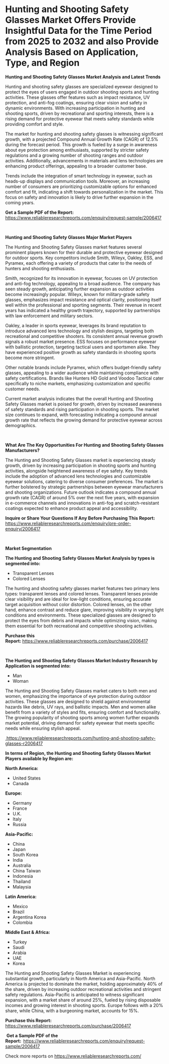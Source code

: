 <p><h1>Hunting and Shooting Safety Glasses Market Offers Provide Insightful Data for the Time Period from 2025 to 2032 and also Provide Analysis Based on Application, Type, and Region</h1></p><p><strong>Hunting and Shooting Safety Glasses Market Analysis and Latest Trends</strong></p>
<p><p>Hunting and shooting safety glasses are specialized eyewear designed to protect the eyes of users engaged in outdoor shooting sports and hunting activities. These glasses offer features such as impact resistance, UV protection, and anti-fog coatings, ensuring clear vision and safety in dynamic environments. With increasing participation in hunting and shooting sports, driven by recreational and sporting interests, there is a rising demand for protective eyewear that meets safety standards while providing comfort and style.</p><p>The market for hunting and shooting safety glasses is witnessing significant growth, with a projected Compound Annual Growth Rate (CAGR) of 12.5% during the forecast period. This growth is fueled by a surge in awareness about eye protection among enthusiasts, supported by stricter safety regulations and a growing number of shooting ranges and outdoor activities. Additionally, advancements in materials and lens technologies are enhancing product offerings, appealing to a broader customer base.</p><p>Trends include the integration of smart technology in eyewear, such as heads-up displays and communication tools. Moreover, an increasing number of consumers are prioritizing customizable options for enhanced comfort and fit, indicating a shift towards personalization in the market. This focus on safety and innovation is likely to drive further expansion in the coming years.</p></p>
<p><strong>Get a Sample PDF of the Report:&nbsp;</strong> <a href="https://www.reliableresearchreports.com/enquiry/request-sample/2006417?utm_campaign=3084&utm_medium=2&utm_source=Github&utm_content=ia&utm_term=06042025&utm_id=hunting-and-shooting-safety-glasses">https://www.reliableresearchreports.com/enquiry/request-sample/2006417</a></p>
<p>&nbsp;</p>
<p><strong>Hunting and Shooting Safety Glasses Major Market Players</strong></p>
<p><p>The Hunting and Shooting Safety Glasses market features several prominent players known for their durable and protective eyewear designed for outdoor sports. Key competitors include Smith, Wileyx, Oakley, ESS, and Pyramex, each offering a variety of products that cater to the needs of hunters and shooting enthusiasts.</p><p>Smith, recognized for its innovation in eyewear, focuses on UV protection and anti-fog technology, appealing to a broad audience. The company has seen steady growth, anticipating further expansion as outdoor activities become increasingly popular. Wileyx, known for military-grade safety glasses, emphasizes impact resistance and optical clarity, positioning itself well within the professional and sporting segments. Their revenue in recent years has indicated a healthy growth trajectory, supported by partnerships with law enforcement and military sectors.</p><p>Oakley, a leader in sports eyewear, leverages its brand reputation to introduce advanced lens technology and stylish designs, targeting both recreational and competitive shooters. Its consistent annual revenue growth signals a robust market presence. ESS focuses on performance eyewear with ballistic protection, targeting tactical users and sportsmen alike. They have experienced positive growth as safety standards in shooting sports become more stringent.</p><p>Other notable brands include Pyramex, which offers budget-friendly safety glasses, appealing to a wider audience while maintaining compliance with safety certifications. Brands like Hunters HD Gold and Voodoo Tactical cater specifically to niche markets, emphasizing customization and specific customer needs. </p><p>Current market analysis indicates that the overall Hunting and Shooting Safety Glasses market is poised for growth, driven by increased awareness of safety standards and rising participation in shooting sports. The market size continues to expand, with forecasting indicating a compound annual growth rate that reflects the growing demand for protective eyewear across demographics.</p></p>
<p>&nbsp;</p>
<p><strong>What Are The Key Opportunities For Hunting and Shooting Safety Glasses Manufacturers?</strong></p>
<p><p>The Hunting and Shooting Safety Glasses market is experiencing steady growth, driven by increasing participation in shooting sports and hunting activities, alongside heightened awareness of eye safety. Key trends include the adoption of advanced lens technologies and customizable eyewear solutions, catering to diverse consumer preferences. The market is further bolstered by strategic partnerships between eyewear manufacturers and shooting organizations. Future outlook indicates a compound annual growth rate (CAGR) of around 5% over the next five years, with expansion in e-commerce channels and innovations in anti-fog and scratch-resistant coatings expected to enhance product appeal and accessibility.</p></p>
<p><strong>Inquire or Share Your Questions If Any Before Purchasing This Report:</strong> <a href="https://www.reliableresearchreports.com/enquiry/pre-order-enquiry/2006417?utm_campaign=3084&utm_medium=2&utm_source=Github&utm_content=ia&utm_term=06042025&utm_id=hunting-and-shooting-safety-glasses">https://www.reliableresearchreports.com/enquiry/pre-order-enquiry/2006417</a></p>
<p>&nbsp;</p>
<p><strong>Market Segmentation</strong></p>
<p><strong>The Hunting and Shooting Safety Glasses Market Analysis by types is segmented into:</strong></p>
<p><ul><li>Transparent Lenses</li><li>Colored Lenses</li></ul></p>
<p><p>The hunting and shooting safety glasses market features two primary lens types: transparent lenses and colored lenses. Transparent lenses provide clear visibility and are ideal for low-light conditions, ensuring accurate target acquisition without color distortion. Colored lenses, on the other hand, enhance contrast and reduce glare, improving visibility in varying light conditions and environments. These specialized glasses are designed to protect the eyes from debris and impacts while optimizing vision, making them essential for both recreational and competitive shooting activities.</p></p>
<p><strong>Purchase this Report:&nbsp;</strong><a href="https://www.reliableresearchreports.com/purchase/2006417?utm_campaign=3084&utm_medium=2&utm_source=Github&utm_content=ia&utm_term=06042025&utm_id=hunting-and-shooting-safety-glasses">https://www.reliableresearchreports.com/purchase/2006417</a></p>
<p>&nbsp;</p>
<p><strong>The Hunting and Shooting Safety Glasses Market Industry Research by Application is segmented into:</strong></p>
<p><ul><li>Man</li><li>Woman</li></ul></p>
<p><p>The Hunting and Shooting Safety Glasses market caters to both men and women, emphasizing the importance of eye protection during outdoor activities. These glasses are designed to shield against environmental hazards like debris, UV rays, and ballistic impacts. Men and women alike benefit from a variety of styles and fits, ensuring comfort and functionality. The growing popularity of shooting sports among women further expands market potential, driving demand for safety eyewear that meets specific needs while ensuring stylish appeal.</p></p>
<p><a href="https://www.reliableresearchreports.com/hunting-and-shooting-safety-glasses-r2006417?utm_campaign=3084&utm_medium=2&utm_source=Github&utm_content=ia&utm_term=06042025&utm_id=hunting-and-shooting-safety-glasses">&nbsp;https://www.reliableresearchreports.com/hunting-and-shooting-safety-glasses-r2006417</a></p>
<p><strong>In terms of Region, the Hunting and Shooting Safety Glasses Market Players available by Region are:</strong></p>
<p>
    <p> <strong> North America: </strong>
        <ul>
            <li>United States</li>
            <li>Canada</li>
        </ul>
        </p> 
    <p> <strong> Europe: </strong>
        <ul>
            <li>Germany</li>
            <li>France</li>
            <li>U.K.</li>
            <li>Italy</li>
            <li>Russia</li>
        </ul>
        </p> 
    <p> <strong> Asia-Pacific: </strong>
        <ul>
            <li>China</li>
            <li>Japan</li>
            <li>South Korea</li>
            <li>India</li>
            <li>Australia</li>
            <li>China Taiwan</li>
            <li>Indonesia</li>
            <li>Thailand</li>
            <li>Malaysia</li>
        </ul>
        </p> 
    <p> <strong> Latin America: </strong>
        <ul>
            <li>Mexico</li>
            <li>Brazil</li>
            <li>Argentina Korea</li>
            <li>Colombia</li>
        </ul>
        </p> 
    <p> <strong> Middle East & Africa: </strong>
        <ul>
            <li>Turkey</li>
            <li>Saudi</li>
            <li>Arabia</li>
            <li>UAE</li>
            <li>Korea</li>
        </ul>
    </p>
    </p>
<p><p>The Hunting and Shooting Safety Glasses Market is experiencing substantial growth, particularly in North America and Asia-Pacific. North America is projected to dominate the market, holding approximately 40% of the share, driven by increasing outdoor recreational activities and stringent safety regulations. Asia-Pacific is anticipated to witness significant expansion, with a market share of around 25%, fueled by rising disposable incomes and growing interest in shooting sports. Europe follows with a 20% share, while China, with a burgeoning market, accounts for 15%.</p></p>
<p><strong>Purchase this Report: </strong><a href="https://www.reliableresearchreports.com/purchase/2006417?utm_campaign=3084&utm_medium=2&utm_source=Github&utm_content=ia&utm_term=06042025&utm_id=hunting-and-shooting-safety-glasses">https://www.reliableresearchreports.com/purchase/2006417</a></p>
<p>&nbsp;<strong>Get a Sample PDF of the Report:&nbsp;&nbsp;</strong><a href="https://www.reliableresearchreports.com/enquiry/request-sample/2006417?utm_campaign=3084&utm_medium=2&utm_source=Github&utm_content=ia&utm_term=06042025&utm_id=hunting-and-shooting-safety-glasses">https://www.reliableresearchreports.com/enquiry/request-sample/2006417</a></p>
<p><strong></strong></p>
<p>Check more reports on <a href="https://www.reliableresearchreports.com/?utm_campaign=3084&utm_medium=2&utm_source=Github&utm_content=ia&utm_term=06042025&utm_id=hunting-and-shooting-safety-glasses">https://www.reliableresearchreports.com/</a></p>